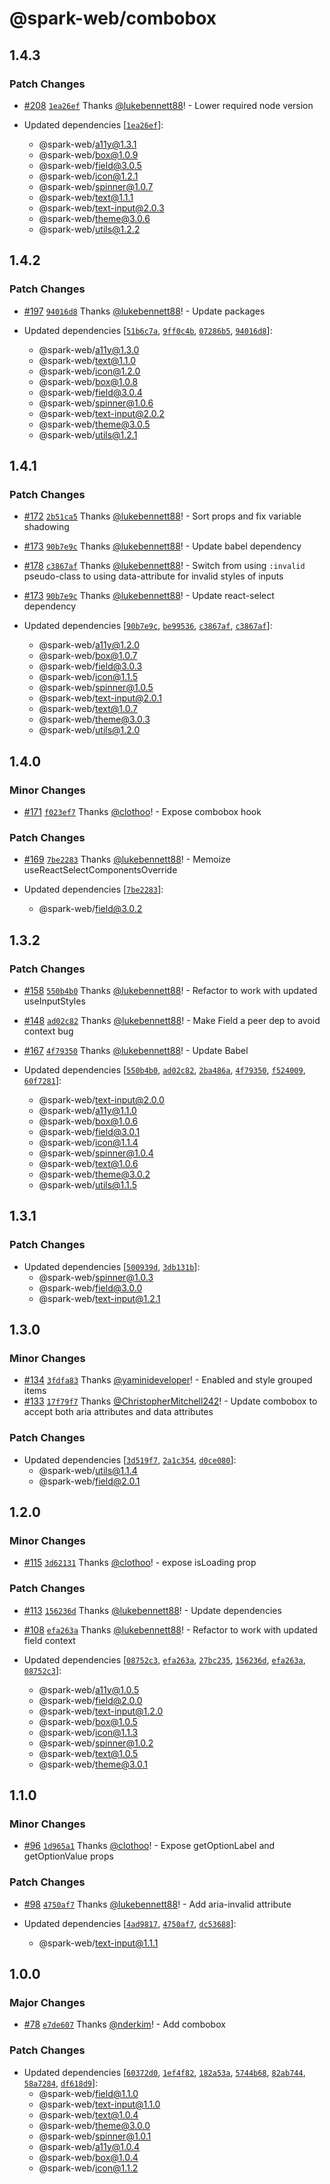 # @spark-web/combobox

## 1.4.3

### Patch Changes

- [#208](https://github.com/brighte-labs/spark-web/pull/208)
  [`1ea26ef`](https://github.com/brighte-labs/spark-web/commit/1ea26ef04a3b45875ed0dd2326eeab1fbe1e4bc5)
  Thanks [@lukebennett88](https://github.com/lukebennett88)! - Lower required
  node version

- Updated dependencies
  [[`1ea26ef`](https://github.com/brighte-labs/spark-web/commit/1ea26ef04a3b45875ed0dd2326eeab1fbe1e4bc5)]:
  - @spark-web/a11y@1.3.1
  - @spark-web/box@1.0.9
  - @spark-web/field@3.0.5
  - @spark-web/icon@1.2.1
  - @spark-web/spinner@1.0.7
  - @spark-web/text@1.1.1
  - @spark-web/text-input@2.0.3
  - @spark-web/theme@3.0.6
  - @spark-web/utils@1.2.2

## 1.4.2

### Patch Changes

- [#197](https://github.com/brighte-labs/spark-web/pull/197)
  [`94016d8`](https://github.com/brighte-labs/spark-web/commit/94016d84e26bbe55833bbcbab847a2cce6041538)
  Thanks [@lukebennett88](https://github.com/lukebennett88)! - Update packages

- Updated dependencies
  [[`51b6c7a`](https://github.com/brighte-labs/spark-web/commit/51b6c7a43f441e02b90403b13af9cfa11e5438ef),
  [`9ff0c4b`](https://github.com/brighte-labs/spark-web/commit/9ff0c4b4cc83e0e1ab609d0bcdb01458b654263e),
  [`07286b5`](https://github.com/brighte-labs/spark-web/commit/07286b52f897909b1a806d736e1040351c93078f),
  [`94016d8`](https://github.com/brighte-labs/spark-web/commit/94016d84e26bbe55833bbcbab847a2cce6041538)]:
  - @spark-web/a11y@1.3.0
  - @spark-web/text@1.1.0
  - @spark-web/icon@1.2.0
  - @spark-web/box@1.0.8
  - @spark-web/field@3.0.4
  - @spark-web/spinner@1.0.6
  - @spark-web/text-input@2.0.2
  - @spark-web/theme@3.0.5
  - @spark-web/utils@1.2.1

## 1.4.1

### Patch Changes

- [#172](https://github.com/brighte-labs/spark-web/pull/172)
  [`2b51ca5`](https://github.com/brighte-labs/spark-web/commit/2b51ca57f127929d4354a5dea8e46786ab03d655)
  Thanks [@lukebennett88](https://github.com/lukebennett88)! - Sort props and
  fix variable shadowing

* [#173](https://github.com/brighte-labs/spark-web/pull/173)
  [`90b7e9c`](https://github.com/brighte-labs/spark-web/commit/90b7e9cf4eb7e864d765c74b22c3dedf3d262e25)
  Thanks [@lukebennett88](https://github.com/lukebennett88)! - Update babel
  dependency

- [#178](https://github.com/brighte-labs/spark-web/pull/178)
  [`c3867af`](https://github.com/brighte-labs/spark-web/commit/c3867af7b77dfae3580ab63a5d5c9e8452f2da62)
  Thanks [@lukebennett88](https://github.com/lukebennett88)! - Switch from using
  `:invalid` pseudo-class to using data-attribute for invalid styles of inputs

* [#173](https://github.com/brighte-labs/spark-web/pull/173)
  [`90b7e9c`](https://github.com/brighte-labs/spark-web/commit/90b7e9cf4eb7e864d765c74b22c3dedf3d262e25)
  Thanks [@lukebennett88](https://github.com/lukebennett88)! - Update
  react-select dependency

* Updated dependencies
  [[`90b7e9c`](https://github.com/brighte-labs/spark-web/commit/90b7e9cf4eb7e864d765c74b22c3dedf3d262e25),
  [`be99536`](https://github.com/brighte-labs/spark-web/commit/be99536abb56dd26e5c9a1703e6df9c7860b449b),
  [`c3867af`](https://github.com/brighte-labs/spark-web/commit/c3867af7b77dfae3580ab63a5d5c9e8452f2da62),
  [`c3867af`](https://github.com/brighte-labs/spark-web/commit/c3867af7b77dfae3580ab63a5d5c9e8452f2da62)]:
  - @spark-web/a11y@1.2.0
  - @spark-web/box@1.0.7
  - @spark-web/field@3.0.3
  - @spark-web/icon@1.1.5
  - @spark-web/spinner@1.0.5
  - @spark-web/text-input@2.0.1
  - @spark-web/text@1.0.7
  - @spark-web/theme@3.0.3
  - @spark-web/utils@1.2.0

## 1.4.0

### Minor Changes

- [#171](https://github.com/brighte-labs/spark-web/pull/171)
  [`f023ef7`](https://github.com/brighte-labs/spark-web/commit/f023ef7cce17ffd87c406fccae0c6c26da8d0393)
  Thanks [@clothoo](https://github.com/clothoo)! - Expose combobox hook

### Patch Changes

- [#169](https://github.com/brighte-labs/spark-web/pull/169)
  [`7be2283`](https://github.com/brighte-labs/spark-web/commit/7be2283c91741bf87ede08a1e3d9f7eaec586d38)
  Thanks [@lukebennett88](https://github.com/lukebennett88)! - Memoize
  useReactSelectComponentsOverride

- Updated dependencies
  [[`7be2283`](https://github.com/brighte-labs/spark-web/commit/7be2283c91741bf87ede08a1e3d9f7eaec586d38)]:
  - @spark-web/field@3.0.2

## 1.3.2

### Patch Changes

- [#158](https://github.com/brighte-labs/spark-web/pull/158)
  [`550b4b0`](https://github.com/brighte-labs/spark-web/commit/550b4b0509aba1f37d20fa8205ae01b2383eec5e)
  Thanks [@lukebennett88](https://github.com/lukebennett88)! - Refactor to work
  with updated useInputStyles

* [#148](https://github.com/brighte-labs/spark-web/pull/148)
  [`ad02c82`](https://github.com/brighte-labs/spark-web/commit/ad02c8279d3813956d9372db5a69c361482b7f72)
  Thanks [@lukebennett88](https://github.com/lukebennett88)! - Make Field a peer
  dep to avoid context bug

- [#167](https://github.com/brighte-labs/spark-web/pull/167)
  [`4f79350`](https://github.com/brighte-labs/spark-web/commit/4f793508fdb43ddd452f0d59a3126101f9fa5459)
  Thanks [@lukebennett88](https://github.com/lukebennett88)! - Update Babel

- Updated dependencies
  [[`550b4b0`](https://github.com/brighte-labs/spark-web/commit/550b4b0509aba1f37d20fa8205ae01b2383eec5e),
  [`ad02c82`](https://github.com/brighte-labs/spark-web/commit/ad02c8279d3813956d9372db5a69c361482b7f72),
  [`2ba486a`](https://github.com/brighte-labs/spark-web/commit/2ba486a504bd0704935aaad2b8442907dc1899ac),
  [`4f79350`](https://github.com/brighte-labs/spark-web/commit/4f793508fdb43ddd452f0d59a3126101f9fa5459),
  [`f524009`](https://github.com/brighte-labs/spark-web/commit/f5240098cf731b0a2e351b7b585711e893a33736),
  [`60f7281`](https://github.com/brighte-labs/spark-web/commit/60f7281c4a194d934a2ce561cad47e737b0fb48e)]:
  - @spark-web/text-input@2.0.0
  - @spark-web/a11y@1.1.0
  - @spark-web/box@1.0.6
  - @spark-web/field@3.0.1
  - @spark-web/icon@1.1.4
  - @spark-web/spinner@1.0.4
  - @spark-web/text@1.0.6
  - @spark-web/theme@3.0.2
  - @spark-web/utils@1.1.5

## 1.3.1

### Patch Changes

- Updated dependencies
  [[`500939d`](https://github.com/brighte-labs/spark-web/commit/500939de7c45c93d48078f39151035ab9eba057f),
  [`3db131b`](https://github.com/brighte-labs/spark-web/commit/3db131bfadbc4149d05b7c74be1a3e68cdd5b18f)]:
  - @spark-web/spinner@1.0.3
  - @spark-web/field@3.0.0
  - @spark-web/text-input@1.2.1

## 1.3.0

### Minor Changes

- [#134](https://github.com/brighte-labs/spark-web/pull/134)
  [`3fdfa83`](https://github.com/brighte-labs/spark-web/commit/3fdfa837e11541c01573ab59a9796306157c3b46)
  Thanks [@yaminideveloper](https://github.com/yaminideveloper)! - Enabled and
  style grouped items
- [#133](https://github.com/brighte-labs/spark-web/pull/133)
  [`17f79f7`](https://github.com/brighte-labs/spark-web/commit/17f79f7c0e0bcb74fbaa12e8b3cbc9063c8a1a85)
  Thanks [@ChristopherMitchell242](https://github.com/ChristopherMitchell242)! -
  Update combobox to accept both aria attributes and data attributes

### Patch Changes

- Updated dependencies
  [[`3d519f7`](https://github.com/brighte-labs/spark-web/commit/3d519f7cd4cf5b36dc09548891c835c294a5acef),
  [`2a1c354`](https://github.com/brighte-labs/spark-web/commit/2a1c3549e03f91d012906f90b13c1f8d7ba18d1e),
  [`d0ce080`](https://github.com/brighte-labs/spark-web/commit/d0ce08000f4c62d7402450b09f086d5806f1b50b)]:
  - @spark-web/utils@1.1.4
  - @spark-web/field@2.0.1

## 1.2.0

### Minor Changes

- [#115](https://github.com/brighte-labs/spark-web/pull/115)
  [`3d62131`](https://github.com/brighte-labs/spark-web/commit/3d62131698aa935dd8fd3f9080bf22517d35c69a)
  Thanks [@clothoo](https://github.com/clothoo)! - expose isLoading prop

### Patch Changes

- [#113](https://github.com/brighte-labs/spark-web/pull/113)
  [`156236d`](https://github.com/brighte-labs/spark-web/commit/156236d2474aee66a0b8e2030635f9c08a5b78ba)
  Thanks [@lukebennett88](https://github.com/lukebennett88)! - Update
  dependencies

- [#108](https://github.com/brighte-labs/spark-web/pull/108)
  [`efa263a`](https://github.com/brighte-labs/spark-web/commit/efa263aee2c33297edb19203ae1d82abd99d298d)
  Thanks [@lukebennett88](https://github.com/lukebennett88)! - Refactor to work
  with updated field context

- Updated dependencies
  [[`08752c3`](https://github.com/brighte-labs/spark-web/commit/08752c350b53cde0657ec32f03f9932dec835e33),
  [`efa263a`](https://github.com/brighte-labs/spark-web/commit/efa263aee2c33297edb19203ae1d82abd99d298d),
  [`27bc235`](https://github.com/brighte-labs/spark-web/commit/27bc235168b09bf8c03710b5fcde6ea0fd70824c),
  [`156236d`](https://github.com/brighte-labs/spark-web/commit/156236d2474aee66a0b8e2030635f9c08a5b78ba),
  [`efa263a`](https://github.com/brighte-labs/spark-web/commit/efa263aee2c33297edb19203ae1d82abd99d298d),
  [`08752c3`](https://github.com/brighte-labs/spark-web/commit/08752c350b53cde0657ec32f03f9932dec835e33)]:
  - @spark-web/a11y@1.0.5
  - @spark-web/field@2.0.0
  - @spark-web/text-input@1.2.0
  - @spark-web/box@1.0.5
  - @spark-web/icon@1.1.3
  - @spark-web/spinner@1.0.2
  - @spark-web/text@1.0.5
  - @spark-web/theme@3.0.1

## 1.1.0

### Minor Changes

- [#96](https://github.com/brighte-labs/spark-web/pull/96)
  [`1d965a1`](https://github.com/brighte-labs/spark-web/commit/1d965a1f1964d448b67113c0c1644d23606e9ced)
  Thanks [@clothoo](https://github.com/clothoo)! - Expose getOptionLabel and
  getOptionValue props

### Patch Changes

- [#98](https://github.com/brighte-labs/spark-web/pull/98)
  [`4750af7`](https://github.com/brighte-labs/spark-web/commit/4750af73f0e3a82ebde940cb13659a21c7e88007)
  Thanks [@lukebennett88](https://github.com/lukebennett88)! - Add aria-invalid
  attribute

- Updated dependencies
  [[`4ad9817`](https://github.com/brighte-labs/spark-web/commit/4ad9817d1f7acdecd3c8bbb3be517f5c11fe8d4b),
  [`4750af7`](https://github.com/brighte-labs/spark-web/commit/4750af73f0e3a82ebde940cb13659a21c7e88007),
  [`dc53688`](https://github.com/brighte-labs/spark-web/commit/dc53688cc271316f00ef25f101e94c3891f4f75d)]:
  - @spark-web/text-input@1.1.1

## 1.0.0

### Major Changes

- [#78](https://github.com/brighte-labs/spark-web/pull/78)
  [`e7de607`](https://github.com/brighte-labs/spark-web/commit/e7de607d1b9764b01fc51b4993cc6ea8f3017aff)
  Thanks [@nderkim](https://github.com/nderkim)! - Add combobox

### Patch Changes

- Updated dependencies
  [[`60372d0`](https://github.com/brighte-labs/spark-web/commit/60372d0538fe5e141c8dabc1b20c8e09d1f56c70),
  [`1ef4f82`](https://github.com/brighte-labs/spark-web/commit/1ef4f82df999c487b79cd216c17ca5735e444fc5),
  [`182a53a`](https://github.com/brighte-labs/spark-web/commit/182a53a484892df48754e89dd714459a7f69fcff),
  [`5744b68`](https://github.com/brighte-labs/spark-web/commit/5744b6820f626b93a14e11e1fbd96bcbe1b12b27),
  [`82ab744`](https://github.com/brighte-labs/spark-web/commit/82ab744f198466810f3386bc459b8ab4d57c820e),
  [`58a7284`](https://github.com/brighte-labs/spark-web/commit/58a728457bbbda86ac406a72d8ec4ad6c1c16630),
  [`df618d9`](https://github.com/brighte-labs/spark-web/commit/df618d92d534e06f06ecedc95ea6bdd51cdc906b)]:
  - @spark-web/field@1.1.0
  - @spark-web/text-input@1.1.0
  - @spark-web/text@1.0.4
  - @spark-web/theme@3.0.0
  - @spark-web/spinner@1.0.1
  - @spark-web/a11y@1.0.4
  - @spark-web/box@1.0.4
  - @spark-web/icon@1.1.2
